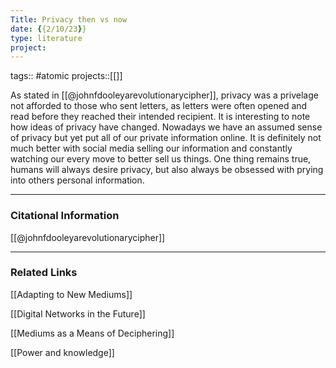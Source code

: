 ```yaml
---
Title: Privacy then vs now
date: {{2/10/23}}
type: literature
project:
---
```

tags:: #atomic
projects::[[]]

As stated in [[@johnfdooleyarevolutionarycipher]], privacy was a privelage not afforded to those who sent letters, as letters were often opened and read before they reached their intended recipient. It is interesting to note how ideas of privacy have changed. Nowadays we have an assumed sense of privacy but yet put all of our private information online. It is definitely not much better with social media selling our information and constantly watching our every move to better sell us things. One thing remains true, humans will always desire privacy, but also always be obsessed with prying into others personal information. 

---
### Citational Information

[[@johnfdooleyarevolutionarycipher]]

---

### Related Links

[[Adapting to New Mediums]]

[[Digital Networks in the Future]]

[[Mediums as a Means of Deciphering]]

[[Power and knowledge]]